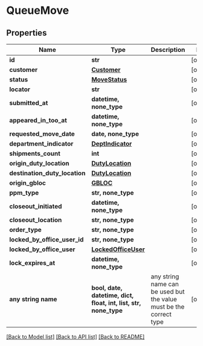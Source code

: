 # QueueMove


## Properties
Name | Type | Description | Notes
------------ | ------------- | ------------- | -------------
**id** | **str** |  | [optional] 
**customer** | [**Customer**](Customer.md) |  | [optional] 
**status** | [**MoveStatus**](MoveStatus.md) |  | [optional] 
**locator** | **str** |  | [optional] 
**submitted_at** | **datetime, none_type** |  | [optional] 
**appeared_in_too_at** | **datetime, none_type** |  | [optional] 
**requested_move_date** | **date, none_type** |  | [optional] 
**department_indicator** | [**DeptIndicator**](DeptIndicator.md) |  | [optional] 
**shipments_count** | **int** |  | [optional] 
**origin_duty_location** | [**DutyLocation**](DutyLocation.md) |  | [optional] 
**destination_duty_location** | [**DutyLocation**](DutyLocation.md) |  | [optional] 
**origin_gbloc** | [**GBLOC**](GBLOC.md) |  | [optional] 
**ppm_type** | **str, none_type** |  | [optional] 
**closeout_initiated** | **datetime, none_type** |  | [optional] 
**closeout_location** | **str, none_type** |  | [optional] 
**order_type** | **str, none_type** |  | [optional] 
**locked_by_office_user_id** | **str, none_type** |  | [optional] 
**locked_by_office_user** | [**LockedOfficeUser**](LockedOfficeUser.md) |  | [optional] 
**lock_expires_at** | **datetime, none_type** |  | [optional] 
**any string name** | **bool, date, datetime, dict, float, int, list, str, none_type** | any string name can be used but the value must be the correct type | [optional]

[[Back to Model list]](../README.md#documentation-for-models) [[Back to API list]](../README.md#documentation-for-api-endpoints) [[Back to README]](../README.md)


